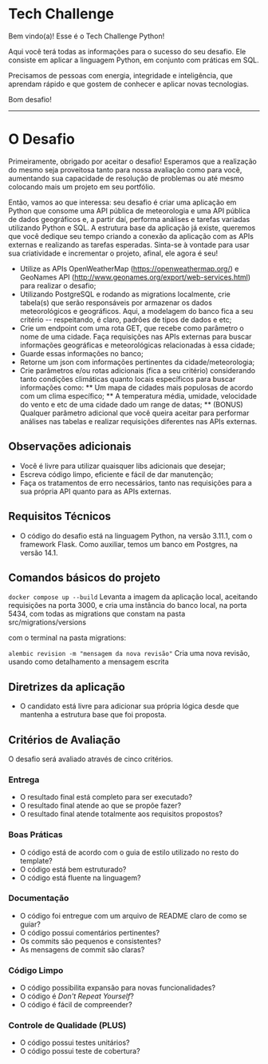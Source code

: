 # Tech Challenge 

Bem vindo(a)! Esse é o Tech Challenge Python!

Aqui você terá todas as informações para o sucesso do seu desafio. Ele consiste em aplicar a linguagem Python, em conjunto com práticas em SQL.

Precisamos de pessoas com energia, integridade e inteligência, que aprendam rápido e que gostem de conhecer e aplicar novas tecnologias.

Bom desafio!

---

# O Desafio

Primeiramente, obrigado por aceitar o desafio! Esperamos que a realização do mesmo seja proveitosa tanto para nossa avaliação como para você, aumentando sua capacidade de resolução de problemas ou até mesmo colocando mais um projeto em seu portfólio.

Então, vamos ao que interessa: seu desafio é criar uma aplicação em Python que consome uma API pública de meteorologia e uma API pública de dados geográficos e, a partir daí, performa análises e tarefas variadas utilizando Python e SQL. A estrutura base da aplicação já existe, queremos que você dedique seu tempo criando a conexão da aplicação com as APIs externas e realizando as tarefas esperadas. Sinta-se à vontade para usar sua criatividade e incrementar o projeto, afinal, ele agora é seu!

* Utilize as APIs OpenWeatherMap (https://openweathermap.org/) e GeoNames API (http://www.geonames.org/export/web-services.html) para realizar o desafio;
* Utilizando PostgreSQL e rodando as migrations localmente, crie tabela(s) que serão responsáveis por armazenar os dados meteorológicos e geográficos. Aqui, a modelagem do banco fica a seu critério -- respeitando, é claro, padrões de tipos de dados e etc;
* Crie um endpoint com uma rota GET, que recebe como parâmetro o nome de uma cidade. Faça requisições nas APIs externas para buscar informações geográficas e meteorológicas relacionadas à essa cidade;
* Guarde essas informações no banco;
* Retorne um json com informações pertinentes da cidade/meteorologia;
* Crie parâmetros e/ou rotas adicionais (fica a seu critério) considerando tanto condições climáticas quanto locais específicos para buscar informações como:
** Um mapa de cidades mais populosas de acordo com um clima específico;
** A temperatura média, umidade, velocidade do vento e etc de uma cidade dado um range de datas;
** (BONUS) Qualquer parâmetro adicional que você queira aceitar para performar análises nas tabelas e realizar requisições diferentes nas APIs externas.

## Observações adicionais

* Você é livre para utilizar quaisquer libs adicionais que desejar;
* Escreva código limpo, eficiente e fácil de dar manutenção;
* Faça os tratamentos de erro necessários, tanto nas requisições para a sua própria API quanto para as APIs externas.

## Requisitos Técnicos

* O código do desafio está na linguagem Python, na versão 3.11.1, com o framework Flask. Como auxiliar, temos um banco em Postgres, na versão 14.1.

## Comandos básicos do projeto

`docker compose up --build` Levanta a imagem da aplicação local, aceitando requisições na porta 3000, e cria uma instância do banco local, na porta 5434, com todas as migrations que constam na pasta src/migrations/versions

com o terminal na pasta migrations:

`alembic revision -m "mensagem da nova revisão"` Cria uma nova revisão, usando como detalhamento a mensagem escrita 

## Diretrizes da aplicação

- O candidato está livre para adicionar sua própria lógica desde que mantenha a estrutura base que foi proposta.

## Critérios de Avaliação

O desafio será avaliado através de cinco critérios.

### Entrega

* O resultado final está completo para ser executado?
* O resultado final atende ao que se propõe fazer?
* O resultado final atende totalmente aos requisitos propostos?

### Boas Práticas

* O código está de acordo com o guia de estilo utilizado no resto do template?
* O código está bem estruturado?
* O código está fluente na linguagem?

### Documentação

* O código foi entregue com um arquivo de README claro de como se guiar?
* O código possui comentários pertinentes?
* Os commits são pequenos e consistentes?
* As mensagens de commit são claras?

### Código Limpo

* O código possibilita expansão para novas funcionalidades?
* O código é _Don't Repeat Yourself_?
* O código é fácil de compreender?

### Controle de Qualidade (PLUS)

* O código possui testes unitários?
* O código possui teste de cobertura?
